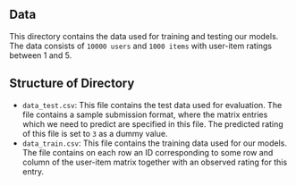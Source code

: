 ## Data
This directory contains the data used for training and testing our models. The data consists of `10000 users` and `1000 items` with user-item ratings between 1 and 5.

## Structure of Directory
- `data_test.csv`: This file contains the test data used for evaluation. The file contains a sample submission format, where the matrix entries which we need to predict are specified in this file. The predicted rating of this file is set to `3` as a dummy value.
- `data_train.csv`: This file contains the training data used for our models. The file contains on each row an ID corresponding to some row and column of the user-item matrix together with an observed rating for this entry.
